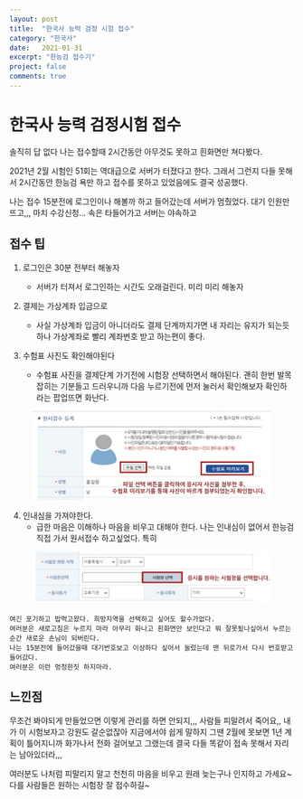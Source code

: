 ```yaml
---
layout: post
title:  "한국사 능력 검정 시험 접수"
category: "한국사"
date:   2021-01-31
excerpt: "한능검 접수기"
project: false
comments: true
---
```


한국사 능력 검정시험 접수
============================

솔직히 답 없다 나는 접수할때 2시간동안 아무것도 못하고 흰화면만 쳐다봤다.

2021년 2월 시험인 51회는 역대급으로 서버가 터졌다고 한다. 그래서 그런지 다들 못해서 2시간동안 한능검 욕만 하고 접수를 못하고 있었음에도 결국 성공했다. 


나는 접수 15분전에 로그인이나 해볼까 하고 들어갔는데 서버가 멈췄었다. 대기 인원만 뜨고,,, 마치 수강신청... 속은 타들어가고 서버는 야속하고


접수 팁
---------

1. 로그인은 30분 전부터 해놓자
    - 서버가 터져서 로그인하는 시간도 오래걸린다. 미리 미리 해놓자

2. 결제는 가상계좌 입금으로
    - 사실 가상계좌 입금이 아니더라도 결제 단계까지가면 내 자리는 유지가 되는듯 하나 가상계좌로 빨리 계좌번호 받고 하는편이 좋다.

3. 수험표 사진도 확인해야된다
    - 수험표 사진을 결제단계 가기전에 시험장 선택하면서 해야된다. 괜히 한번 발목잡히는 기분들고 드러우니까 다음 누르기전에 먼저 눌러서 확인해보자 확인하라는 팝업뜨면 화난다.

<figure>
	<a href="/assets/img/수험표미리보기.png"><img src="/assets/img/수험표미리보기.png"></a>
</figure>

4. 인내심을 가져야한다.
    - 급한 마음은 이해하나 마음을 비우고 대해야 한다. 나는 인내심이 없어서 한능검 직접 가서 원서접수 하고싶었다. 
    특히
    
<figure>
	<a href="/assets/img/시험장선택.png"><img src="/assets/img/시험장선택.png"></a>
</figure>

    여긴 포기하고 밥먹고왔다. 희망지역을 선택하고 싶어도 할수가없다.
    여러분은 새로고침은 누르지 마라 아무리 화나고 흰화면만 보인다고 뭐 잘못됬나싶어서 누르는순간 새로운 손님이 되버린다. 
    나는 15분전에 들어갔을때 대기번호보고 이상하다 싶어서 눌렀는데 맨 뒤로가서 다시 번호받고 들어갔다. 
    여러분은 이런 멍청한짓 하지마라. 

느낀점
---------

무조건 봐야되게 만들었으면 이렇게 관리를 하면 안되지,,, 사람들 피말려서 죽어요,, 내가 이 시험보자고 강원도 갈순없잖아 지금에서야 쉽게 말하지 그땐 2월에 못보면 1년 계획이 틀어지니까 화가나서 전화 걸어보고 그랬는데 결국 다들 똑같이 접속 못해서 자리는 남아있더라,,, 

여러분도 나처럼 피말리지 말고 천천히 마음을 비우고 원래 늦는구나 인지하고 가세요~
다를 사람들은 원하는 시험장 잘 접수하길~